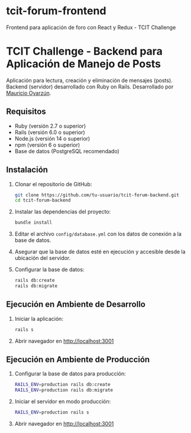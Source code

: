 # tcit-forum-frontend
Frontend para aplicación de foro con React y Redux - TCIT Challenge

# TCIT Challenge - Backend para Aplicación de Manejo de Posts

Aplicación para lectura, creación y eliminación de mensajes (posts). Backend (servidor) desarrollado con Ruby on Rails.
Desarrollado por [Mauricio Oyarzún](https://github.com/moyarzun).

## Requisitos

- Ruby (versión 2.7 o superior)
- Rails (versión 6.0 o superior)
- Node.js (versión 14 o superior)
- npm (versión 6 o superior)
- Base de datos (PostgreSQL recomendado)

## Instalación

1. Clonar el repositorio de GitHub:

    ```bash
    git clone https://github.com/tu-usuario/tcit-forum-backend.git
    cd tcit-forum-backend
    ```

2. Instalar las dependencias del proyecto:

    ```bash
    bundle install
    ```

3. Editar el archivo `config/database.yml` con los datos de conexión a la base de datos.

4. Asegurar que la base de datos esté en ejecución y accesible desde la ubicación del servidor.

5. Configurar la base de datos:

    ```bash
    rails db:create
    rails db:migrate
    ```

## Ejecución en Ambiente de Desarrollo

1. Iniciar la aplicación:

    ```bash
    rails s
    ```

2. Abrir navegador en [http://localhost:3001](http://localhost:3001)

## Ejecución en Ambiente de Producción

1. Configurar la base de datos para producción:

    ```bash
    RAILS_ENV=production rails db:create
    RAILS_ENV=production rails db:migrate
    ```

2. Iniciar el servidor en modo producción:

    ```bash
    RAILS_ENV=production rails s
    ```

3. Abrir navegador en [http://localhost:3001](http://localhost:3001)
